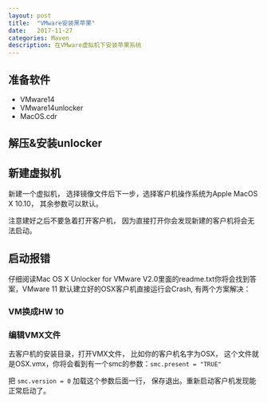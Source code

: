 ```yaml
---
layout: post
title:  "VMware安装黑苹果"
date:   2017-11-27
categories: Maven
description: 在VMware虚拟机下安装苹果系统
---
```



## 准备软件
- VMware14
- VMware14unlocker
- MacOS.cdr

## 解压&安装unlocker

## 新建虚拟机

新建一个虚拟机， 选择镜像文件后下一步，选择客户机操作系统为Apple MacOS X 10.10， 其余参数可以默认。

注意建好之后不要急着打开客户机， 因为直接打开你会发现新建的客户机将会无法启动。

## 启动报错

仔细阅读Mac OS X Unlocker for VMware V2.0里面的readme.txt你将会找到答案，VMware 11 默认建立好的OSX客户机直接运行会Crash, 有两个方案解决：

### VM换成HW 10

### 编辑VMX文件

去客户机的安装目录，打开VMX文件， 比如你的客户机名字为OSX， 这个文件就是OSX.vmx，你将会看到有一个smc的参数：`smc.present = "TRUE"`

把 `smc.version = 0` 加载这个参数后面一行， 保存退出。重新启动客户机发现能正常启动了。


